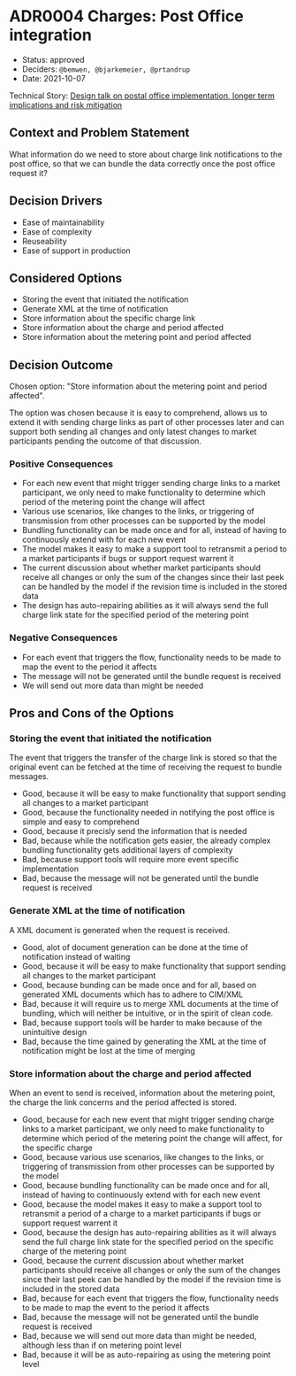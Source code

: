 # ADR0004 Charges: Post Office integration

* Status: approved
* Deciders: `@bemwen, @bjarkemeier, @prtandrup`
* Date: 2021-10-07

Technical Story: [Design talk on postal office implementation, longer term implications and risk mitigation](https://github.com/Energinet-DataHub/geh-charges/issues/660]) <!-- optional -->

## Context and Problem Statement

What information do we need to store about charge link notifications to the post office, so that we can bundle the data correctly once the post office request it?

## Decision Drivers <!-- optional -->

* Ease of maintainability
* Ease of complexity
* Reuseability
* Ease of support in production

## Considered Options

* Storing the event that initiated the notification
* Generate XML at the time of notification
* Store information about the specific charge link
* Store information about the charge and period affected
* Store information about the metering point and period affected

## Decision Outcome

Chosen option: "Store information about the metering point and period affected".

The option was chosen because it is easy to comprehend, allows us to extend it with sending charge links as part of other processes later and can support both sending all changes and only latest changes to market participants pending the outcome of that discussion. 

### Positive Consequences <!-- optional -->

* For each new event that might trigger sending charge links to a market participant, we only need to make functionality to determine which period of the metering point the change will affect
* Various use scenarios, like changes to the links, or triggering of transmission from other processes can be supported by the model
* Bundling functionality can be made once and for all, instead of having to continuously extend with for each new event
* The model makes it easy to make a support tool to retransmit a period to a market participants if bugs or support request warrent it
* The current discussion about whether market participants should receive all changes or only the sum of the changes since their last peek can be handled by the model if the revision time is included in the stored data
* The design has auto-repairing abilities as it will always send the full charge link state for the specified period of the metering point

### Negative Consequences <!-- optional -->

* For each event that triggers the flow, functionality needs to be made to map the event to the period it affects
* The message will not be generated until the bundle request is received
* We will send out more data than might be needed

## Pros and Cons of the Options <!-- optional -->

### Storing the event that initiated the notification

The event that triggers the transfer of the charge link is stored so that the original event can be fetched at the time of receiving the request to bundle messages.

* Good, because it will be easy to make functionality that support sending all changes to a market participant
* Good, because the functionality needed in notifying the post office is simple and easy to comprehend
* Good, because it precisly send the information that is needed
* Bad, because while the notification gets easier, the already complex bundling functionality gets additional layers of complexity
* Bad, because support tools will require more event specific implementation
* Bad, because the message will not be generated until the bundle request is received

### Generate XML at the time of notification

A XML document is generated when the request is received.

* Good, alot of document generation can be done at the time of notification instead of waiting 
* Good, because it will be easy to make functionality that support sending all changes to the market participant
* Good, because bunding can be made once and for all, based on generated XML documents which has to adhere to CIM/XML
* Bad, because it will require us to merge XML documents at the time of bundling, which will neither be intuitive, or in the spirit of clean code.
* Bad, because support tools will be harder to make because of the unintuitive design
* Bad, because the time gained by generating the XML at the time of notification might be lost at the time of merging

### Store information about the charge and period affected

When an event to send is received, information about the metering point, the charge the link concerns and the period affected is stored.

* Good, because for each new event that might trigger sending charge links to a market participant, we only need to make functionality to determine which period of the metering point the change will affect, for the specific charge
* Good, because various use scenarios, like changes to the links, or triggering of transmission from other processes can be supported by the model
* Good, because bundling functionality can be made once and for all, instead of having to continuously extend with for each new event
* Good, because the model makes it easy to make a support tool to retransmit a period of a charge to a market participants if bugs or support request warrent it
* Good, because the design has auto-repairing abilities as it will always send the full charge link state for the specified period on the specific charge of the metering point
* Good, because the current discussion about whether market participants should receive all changes or only the sum of the changes since their last peek can be handled by the model if the revision time is included in the stored data
* Bad, because for each event that triggers the flow, functionality needs to be made to map the event to the period it affects
* Bad, because the message will not be generated until the bundle request is received
* Bad, because we will send out more data than might be needed, although less than if on metering point level
* Bad, because it will be as auto-repairing as using the metering point level
